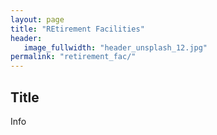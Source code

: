 ```yaml
---
layout: page
title: "REtirement Facilities"
header:
   image_fullwidth: "header_unsplash_12.jpg"
permalink: "retirement_fac/"
---
```


## Title
Info
